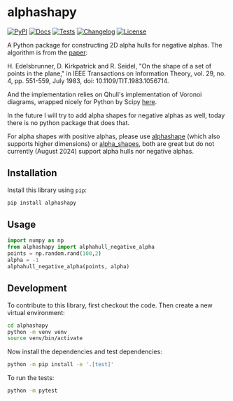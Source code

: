 # alphashapy

[![PyPI](https://img.shields.io/pypi/v/alphashapy.svg)](https://pypi.org/project/alphashapy/)
[![Docs](https://readthedocs.org/projects/alphashapy/badge/?version=latest)](https://alphashapy.readthedocs.io/en/latest/)
[![Tests](https://github.com/itaipelles/alphashapy/actions/workflows/test.yml/badge.svg)](https://github.com/itaipelles/alphashapy/actions/workflows/test.yml)
[![Changelog](https://img.shields.io/github/v/release/itaipelles/alphashapy?include_prereleases&label=changelog)](https://github.com/itaipelles/alphashapy/releases)
[![License](https://img.shields.io/badge/license-Apache%202.0-blue.svg)](https://github.com/itaipelles/alphashapy/blob/main/LICENSE)

A Python package for constructing 2D alpha hulls for negative alphas. The algorithm is from the [paper](https://ieeexplore.ieee.org/abstract/document/1056714):

H. Edelsbrunner, D. Kirkpatrick and R. Seidel, "On the shape of a set of points in the plane," in IEEE Transactions on Information Theory, vol. 29, no. 4, pp. 551-559, July 1983, doi: 10.1109/TIT.1983.1056714.

And the implementation relies on Qhull's implementation of Voronoi diagrams, wrapped nicely for Python by Scipy [here](https://docs.scipy.org/doc/scipy/reference/generated/scipy.spatial.Voronoi.html).

In the future I will try to add alpha shapes for negative alphas as well, today there is no python package that does that.

For alpha shapes with positive alphas, please use [alphashape](https://github.com/bellockk/alphashape) (which also supports higher dimensions) or [alpha_shapes](https://github.com/panosz/alpha_shapes), both are great but do not currently (August 2024) support alpha hulls nor negative alphas.

## Installation

Install this library using `pip`:
```bash
pip install alphashapy
```
## Usage

```python
import numpy as np
from alphashapy import alphahull_negative_alpha
points = np.random.rand(100,2)
alpha = -1
alphahull_negative_alpha(points, alpha)
```

## Development

To contribute to this library, first checkout the code. Then create a new virtual environment:
```bash
cd alphashapy
python -m venv venv
source venv/bin/activate
```
Now install the dependencies and test dependencies:
```bash
python -m pip install -e '.[test]'
```
To run the tests:
```bash
python -m pytest
```
